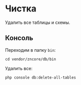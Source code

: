 # Чистка

Удалить все таблицы и схемы.

## Консоль

Переходим в папку `bin`:

    cd vendor/zncore/db/bin

Удалить все:

    php console db:delete-all-tables
